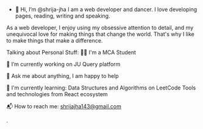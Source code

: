 - 👋 Hi, I’m @shrija-jha
I am a web developer and dancer. I love developing pages, reading, writing and speaking.

As a web developer, I enjoy using my obsessive attention to detail, and my unequivocal love for making things that change the world.
That's why I like to make things that make a difference.

Talking about Personal Stuff:
👨‍🎓 I'm a MCA Student

🔭 I’m currently working on JU Query platform

💬 Ask me about anything, I am happy to help

🌱 I'm currently learning:
Data Structures and Algorithms on LeetCode
Tools and technologies from React ecosystem

📬 How to reach me: shrijajha143@gmail.com

.

<!---
shrija-jha/shrija-jha is a ✨ special ✨ repository because its `README.md` (this file) appears on your GitHub profile.
You can click the Preview link to take a look at your changes.
--->
